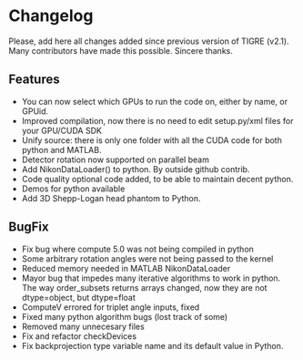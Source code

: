 Changelog
======

Please, add here all changes added since previous version of TIGRE (v2.1).
Many contributors have made this possible. Sincere thanks.

## Features

- You can now select which GPUs to run the code on, either by name, or GPUid.
- Improved compilation, now there is no need to edit setup.py/xml files for your GPU/CUDA SDK
- Unify source: there is only one folder with all the CUDA code for both python and MATLAB. 
- Detector rotation now supported on parallel beam
- Add NikonDataLoader() to python. By outside github contrib.
- Code quality optional code added, to be able to maintain decent python.
- Demos for python available
- Add 3D Shepp-Logan head phantom to Python.

## BugFix

- Fix bug where compute 5.0 was not being compiled in python
- Some arbitrary rotation angles were not being passed to the kernel 
- Reduced memory needed in MATLAB NikonDataLoader
- Mayor bug that impedes many iterative algorithms to work in python. The way order_subsets returns arrays changed, now they are not dtype=object, but dtype=float
- ComputeV errored for triplet angle inputs, fixed
- Fixed many python algorithm bugs (lost track of some)
- Removed many unnecesary files
- Fix and refactor checkDevices
- Fix backprojection type variable name and its default value in Python.